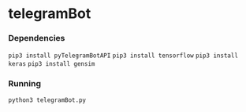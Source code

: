 # telegramBot

### Dependencies
`pip3 install pyTelegramBotAPI`
`pip3 install tensorflow`
`pip3 install keras`
`pip3 install gensim`

### Running
`python3 telegramBot.py`